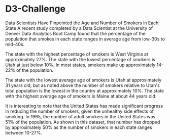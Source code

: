 # D3-Challenge
Data Scientists Have Pinpointed the Age and Number of Smokers in Each State
A recent study completed by a Data Scientist at the University of Denver Data Analytics Boot Camp found that the percentage of the population that smokes in each state ranges in average age from low-30s to mid-40s.

The state with the highest percentage of smokers is West Virginia at approximately 27%. The state with the lowest percentage of smokers is Utah at just below 10%. In most states, smokers make up approximately 14-22% of the population.

The state with the lowest average age of smokers is Utah at approximately 31 years old, but as noted above the number of smokers relative to Utah's total population is the lowest in the country at approximately 10%. The state with the highest average age of smokers is Maine at about 44 years old.

It is interesting to note that the United States has made significant progress in reducing the number of smokers, given the unhealthy side effects of smoking. In 1965, the number of adult smokers in the United States was 51% of the population. As shown in this dataset, that number has dropped by approximately 50% as the number of smokers in each state ranges between 10-27%.